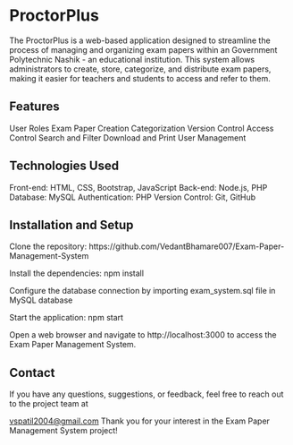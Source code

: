 <h1>ProctorPlus</h1>
The ProctorPlus is a web-based application designed to streamline the process of managing and organizing exam papers within an Government Polytechnic Nashik - an educational institution. This system allows administrators to create, store, categorize, and distribute exam papers, making it easier for teachers and students to access and refer to them.

<h2>Features</h2>
User Roles
Exam Paper Creation
Categorization
Version Control
Access Control
Search and Filter
Download and Print
User Management

<h2>Technologies Used</h2>
Front-end: HTML, CSS, Bootstrap, JavaScript
Back-end: Node.js, PHP
Database: MySQL
Authentication: PHP
Version Control: Git, GitHub

<h2>Installation and Setup</h2>
Clone the repository: https://github.com/VedantBhamare007/Exam-Paper-Management-System

Install the dependencies: npm install

Configure the database connection by importing exam_system.sql file in MySQL database

Start the application: npm start

Open a web browser and navigate to http://localhost:3000 to access the Exam Paper Management System.

<h2>Contact</h2>
If you have any questions, suggestions, or feedback, feel free to reach out to the project team at

vspatil2004@gmail.com
Thank you for your interest in the Exam Paper Management System project!
